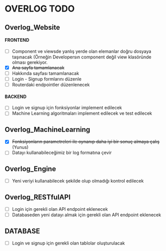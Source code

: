 ﻿# OVERLOG TODO #
 
## Overlog_Website ###

#### FRONTEND ####
- [ ] Component ve viewsde yanlış yerde olan elemanlar doğru dosyaya taşınacak (Örneğin Developersın component değil view klasöründe olması gerekiyor.
- [x] ~~Ana sayfa tamamlanacak~~
- [ ] Hakkında sayfası tamamlanacak
- [ ] Login - Signup formlarını düzenle
- [ ] Routerdaki endpointler düzenlenecek

#### BACKEND ####
- [ ] Login ve signup için fonksiyonlar implement edilecek
- [ ] Machine Learning algoritmaları implement edilecek ve test edilecek

## Overlog_MachineLearning ##
- [x] ~~Fonksiyonların parametreleri ile oynanıp daha iyi bir sonuç almaya çalış~~ (Yunus)
- [ ] Datayı kullanabileceğimiz bir log formatına çevir

## Overlog_Engine ##
- [ ] Yeni veriyi kullanabilecek şekilde olup olmadığı kontrol edilecek

## Overlog_RESTfulAPI ##
- [ ] Login için gerekli olan API endpoint eklenecek
- [ ] Databaseden yeni datayı almak için gerekli olan API endpoint eklenecek

## DATABASE ##
- [ ] Login ve signup için gerekli olan tablolar oluşturulacak
